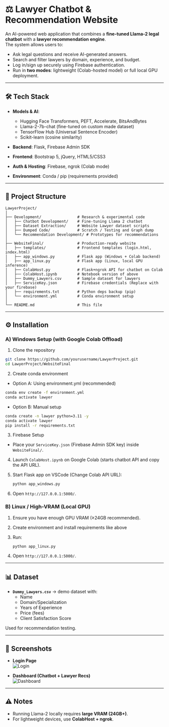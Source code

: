 # ⚖️ Lawyer Chatbot & Recommendation Website

An AI-powered web application that combines a **fine-tuned Llama-2 legal chatbot** with a **lawyer recommendation engine**.  
The system allows users to:  
- Ask legal questions and receive AI-generated answers.  
- Search and filter lawyers by domain, experience, and budget.  
- Log in/sign up securely using Firebase authentication.  
- Run in **two modes**: lightweight (Colab-hosted model) or full local GPU deployment.

---

## 🛠️ Tech Stack

- **Models & AI**:  
  - Hugging Face Transformers, PEFT, Accelerate, BitsAndBytes  
  - Llama-2-7b-chat (fine-tuned on custom made dataset)  
  - TensorFlow Hub (Universal Sentence Encoder)  
  - Scikit-learn (cosine similarity)

- **Backend**: Flask, Firebase Admin SDK  
- **Frontend**: Bootstrap 5, jQuery, HTML5/CSS3  
- **Auth & Hosting**: Firebase, ngrok (Colab mode)  
- **Environment**: Conda / pip (requirements provided)  

---

## 📂 Project Structure

```
LawyerProject/
│
├── Development/                # Research & experimental code
│   ├── Chatbot Development/    # Fine-tuning Llama 2 chatbot
│   ├── Dataset Extraction/     # Website Lawyer dataset scripts
│   ├── Dumped Code/            # Scratch / Testing and Graph dump
│   └── Recommendation Development/ # Prototypes for recommendations
│
├── WebsiteFinal/               # Production-ready website
│   ├── templates/              # Frontend templates (login.html, index.html)
│   ├── app_windows.py          # Flask app (Windows + Colab backend)
│   ├── app_linux.py            # Flask app (Linux, local GPU inference)
│   ├── ColabHost.py            # Flask+ngrok API for chatbot on Colab
│   ├── ColabHost.ipynb         # Notebook version of above
│   ├── Dummy_Lawyers.csv       # Sample dataset for lawyers
│   ├── ServiceKey.json         # Firebase credentials (Replace with your firebase)
│   ├── requirements.txt        # Python deps backup (pip)
│   └── environment.yml         # Conda environment setup
│
└── README.md                   # This file
```

---

## ⚙️ Installation

### A) Windows Setup (with Google Colab Offload)
1. Clone the repository
```bash
git clone https://github.com/yourusername/LawyerProject.git
cd LawyerProject/WebsiteFinal
```

2. Create conda environment

- Option A: Using environment.yml (recommended)
```bash
conda env create -f environment.yml
conda activate lawyer
```

- Option B: Manual setup
```bash
conda create -n lawyer python=3.11 -y
conda activate lawyer
pip install -r requirements.txt
```

3. Firebase Setup
- Place your `ServiceKey.json` (Firebase Admin SDK key) inside `WebsiteFinal/`.

4. Launch `ColabHost.ipynb` on Google Colab (starts chatbot API and copy the API URL).  

5. Start Flask app on VSCode (Change Colab API URL):
   ```bash
   python app_windows.py
   ```
6. Open `http://127.0.0.1:5000/`.

### B) Linux / High-VRAM (Local GPU)
1. Ensure you have enough GPU VRAM (≥24GB recommended).  

2. Create environment and install requirements like above 

3. Run:
   ```bash
   python app_linux.py
   ```
4. Open `http://127.0.0.1:5000/`.

---

## 📊 Dataset

- **`Dummy_Lawyers.csv`** → demo dataset with:  
  - Name  
  - Domain/Specialization  
  - Years of Experience  
  - Price (fees)  
  - Client Satisfaction Score  

Used for recommendation testing.

---

## 📸 Screenshots

- **Login Page**  
  ![Login](templates/login.png)  

- **Dashboard (Chatbot + Lawyer Recs)**  
  ![Dashboard](templates/index.png)  

---

## ⚠️ Notes

- Running Llama-2 locally requires **large VRAM (24GB+)**.  
- For lightweight devices, use **ColabHost + ngrok**.  